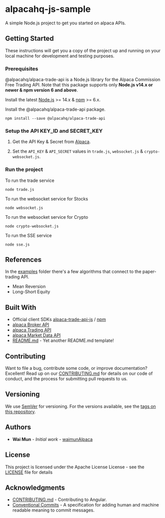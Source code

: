 # alpacahq-js-sample

A simple Node.js project to get you started on alpaca APIs.

## Getting Started

These instructions will get you a copy of the project up and running on your local machine for development and testing purposes.

### Prerequisites

@alpacahq/alpaca-trade-api is a Node.js library for the Alpaca Commission Free Trading API. Note that this package supports only **Node.js v14.x or newer & npm version 6 and above**.

Install the latest [Node.js](https://nodejs.org/en/download/) >= 14.x & [npm](https://nodejs.org/en/download/) >= 6.x.

Install the @alpacahq/alpaca-trade-api package.

```
npm install --save @alpacahq/alpaca-trade-api
```

### Setup the API KEY_ID and SECRET_KEY

1. Get the API Key & Secret from [Alpaca](https://app.alpaca.markets/paper/dashboard/overview).  

2. Set the `API_KEY` & `API_SECRET` values in `trade.js`, `websocket.js` & `crypto-websocket.js`.  

### Run the project

To run the trade service

```
node trade.js
```

To run the websocket service for Stocks

```
node websocket.js 
```

To run the websocket service for Crypto

```
node crypto-websocket.js 
```

To run the SSE service

```
node sse.js 
```

## References

In the [examples](https://github.com/alpacahq/alpaca-trade-api-js/tree/master/examples) folder there's a few algorithms that connect to the paper-trading API.
* Mean Reversion
* Long-Short Equity

## Built With

* Official client SDKs [alpaca-trade-api-js](https://github.com/alpacahq/alpaca-trade-api-js) / [npm](https://www.npmjs.com/package/@alpacahq/alpaca-trade-api)
* [alpaca Broker API](https://alpaca.markets/docs/broker/)
* [alpaca Trading API](https://alpaca.markets/docs/trading/)
* [alpaca Market Data API](https://alpaca.markets/docs/market-data/)
* [README.md](https://github.com/waimunAlpaca/README.md) - Yet another README.md template! 

## Contributing

Want to file a bug, contribute some code, or improve documentation? Excellent! Read up on our [CONTRIBUTING.md](https://github.com/angular/angular/blob/master/CONTRIBUTING.md) for details on our code of conduct, and the process for submitting pull requests to us.

## Versioning

We use [SemVer](http://semver.org/) for versioning. For the versions available, see the [tags on this repository](https://github.com/your/project/tags). 

## Authors

* **Wai Mun** - *Initial work* - [waimunAlpaca](https://github.com/waimunAlpaca)

## License

This project is licensed under the Apache License License - see the [LICENSE](LICENSE) file for details

## Acknowledgments

* [CONTRIBUTING.md](https://github.com/angular/angular/blob/master/CONTRIBUTING.md) - Contributing to Angular.
* [Conventional Commits](https://www.conventionalcommits.org/) - A specification for adding human and machine readable meaning to commit messages.
